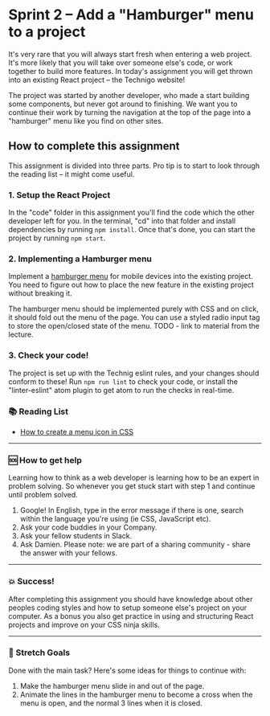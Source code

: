 # Sprint 2 – Add a "Hamburger" menu to a project

It's very rare that you will always start fresh when entering a web project. It's more likely that you will take over someone else's code, or work together to build more features. In today's assignment you will get thrown into an existing React project – the Technigo website!

The project was started by another developer, who made a start building some components, but never got around to finishing. We want you to continue their work by turning the navigation at the top of the page into a "hamburger" menu like you find on other sites.

## How to complete this assignment

This assignment is divided into three parts. Pro tip is to start to look through the reading list – it might come useful.

### 1. Setup the React Project

In the "code" folder in this assignment you'll find the code which the other developer left for you. In the terminal, "cd" into that folder and install dependencies by running `npm install`. Once that's done, you can start the project by running `npm start`.

### 2. Implementing a Hamburger menu

Implement a [hamburger menu](https://www.computerhope.com/jargon/h/hamburger-menu.htm) for mobile devices into the existing project. You need to figure out how to place the new feature in the existing project without breaking it.

The hamburger menu should be implemented purely with CSS and on click, it should fold out the menu of the page. You can use a styled radio input tag to store the open/closed state of the menu. TODO - link to material from the lecture.

### 3. Check your code!

The project is set up with the Technig eslint rules, and your changes should conform to these! Run `npm run lint` to check your code, or install the "linter-eslint" atom plugin to get atom to run the checks in real-time.

### :books: Reading List
* [How to create a menu icon in CSS](https://www.w3schools.com/howto/howto_css_menu_icon.asp)

---

### :sos: How to get help
Learning how to think as a web developer is learning how to be an expert in problem solving. So whenever you get stuck start with step 1 and continue until problem solved.

1. Google! In English, type in the error message if there is one, search within the language you're using (ie CSS, JavaScript etc).
2. Ask your code buddies in your Company.
3. Ask your fellow students in Slack.
4. Ask Damien. Please note: we are part of a sharing community - share the answer with your fellows.

---

### :boom: Success!

After completing this assignment you should have knowledge about other peoples coding styles and how to setup someone else's project on your computer. As a bonus you also get practice in using and structuring React projects and improve on your CSS ninja skills.

---

### :runner: Stretch Goals

Done with the main task? Here's some ideas for things to continue with:

1. Make the hamburger menu slide in and out of the page.
1. Animate the lines in the hamburger menu to become a cross when the menu is open, and the normal 3 lines when it is closed.
